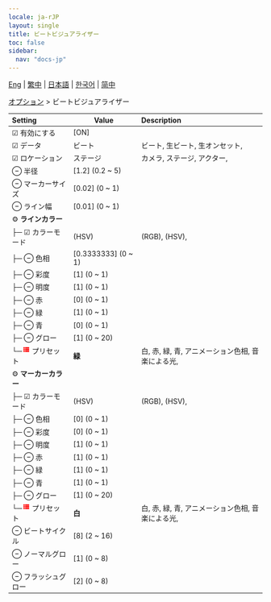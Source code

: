 ```yaml
---
locale: ja-rJP
layout: single
title: ビートビジュアライザー
toc: false
sidebar:
  nav: "docs-jp"
---
```

[Eng](/dancexr/menu/2025.4/stage/beats_visualizer) | [繁中](/tw/dancexr/menu/2025.4/stage/beats_visualizer) | [日本語](/jp/dancexr/menu/2025.4/stage/beats_visualizer) | [한국어](/kr/dancexr/menu/2025.4/stage/beats_visualizer) | [简中](/zh/dancexr/menu/2025.4/stage/beats_visualizer)

[オプション](../menu#オプション) > ビートビジュアライザー



| Setting | Value | Description |
| :--- | --- | :--- |
|  ☑ 有効にする| [ON] | 
| ☑ データ| ビート | ビート, 生ビート, 生オンセット, 
| ☑ ロケーション| ステージ | カメラ, ステージ, アクター, 
|  ⊖ 半径| [1.2] (0.2 ~ 5) | 
|  ⊖ マーカーサイズ| [0.02] (0 ~ 1) | 
|  ⊖ ライン幅| [0.01] (0 ~ 1) | 
|  ⚙️ <b>ラインカラー</b>| | 
| ├─ ☑ カラーモード| (HSV) | (RGB), (HSV), 
| ├─ ⊖ 色相| [0.3333333] (0 ~ 1) | 
| ├─ ⊖ 彩度| [1] (0 ~ 1) | 
| ├─ ⊖ 明度| [1] (0 ~ 1) | 
| ├─ ⊖ 赤| [0] (0 ~ 1) | 
| ├─ ⊖ 緑| [1] (0 ~ 1) | 
| ├─ ⊖ 青| [0] (0 ~ 1) | 
| ├─ ⊖ グロー| [1] (0 ~ 20) | 
| └─<img src="/images/icon/ic_list.png" alt="list icon"/> プリセット| **緑** | 白, 赤, 緑, 青, アニメーション色相, 音楽による光,  |
|  ⚙️ <b>マーカーカラー</b>| | 
| ├─ ☑ カラーモード| (HSV) | (RGB), (HSV), 
| ├─ ⊖ 色相| [0] (0 ~ 1) | 
| ├─ ⊖ 彩度| [0] (0 ~ 1) | 
| ├─ ⊖ 明度| [1] (0 ~ 1) | 
| ├─ ⊖ 赤| [1] (0 ~ 1) | 
| ├─ ⊖ 緑| [1] (0 ~ 1) | 
| ├─ ⊖ 青| [1] (0 ~ 1) | 
| ├─ ⊖ グロー| [1] (0 ~ 20) | 
| └─<img src="/images/icon/ic_list.png" alt="list icon"/> プリセット| **白** | 白, 赤, 緑, 青, アニメーション色相, 音楽による光,  |
|  ⊖ ビートサイクル| [8] (2 ~ 16) | 
|  ⊖ ノーマルグロー| [1] (0 ~ 8) | 
|  ⊖ フラッシュグロー| [2] (0 ~ 8) | 
